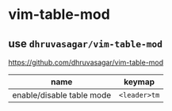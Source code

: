 
# vim-table-mod

## use  `dhruvasagar/vim-table-mod`

https://github.com/dhruvasagar/vim-table-mod


| **name**                  | **keymap**   |
| ---                       | ---          |
| enable/disable table mode | `<leader>tm` |




